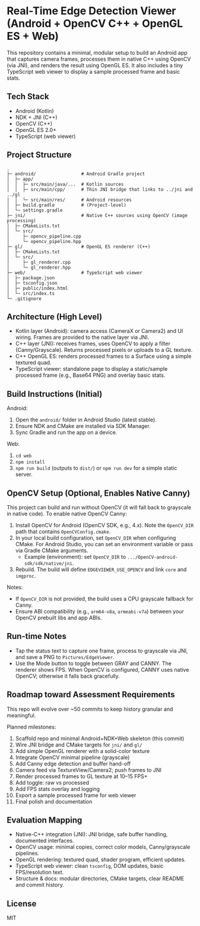 # Real-Time Edge Detection Viewer (Android + OpenCV C++ + OpenGL ES + Web)

This repository contains a minimal, modular setup to build an Android app that captures camera frames, processes them in native C++ using OpenCV (via JNI), and renders the result using OpenGL ES. It also includes a tiny TypeScript web viewer to display a sample processed frame and basic stats.

## Tech Stack
- Android (Kotlin)
- NDK + JNI (C++)
- OpenCV (C++)
- OpenGL ES 2.0+
- TypeScript (web viewer)

## Project Structure

```
.
├─ android/                 # Android Gradle project
│  ├─ app/
│  │  ├─ src/main/java/...  # Kotlin sources
│  │  ├─ src/main/cpp/      # Thin JNI bridge that links to ../jni and ../gl
│  │  └─ src/main/res/      # Android resources
│  ├─ build.gradle          # (Project-level)
│  └─ settings.gradle
├─ jni/                     # Native C++ sources using OpenCV (image processing)
│  ├─ CMakeLists.txt
│  └─ src/
│     ├─ opencv_pipeline.cpp
│     └─ opencv_pipeline.hpp
├─ gl/                      # OpenGL ES renderer (C++)
│  ├─ CMakeLists.txt
│  └─ src/
│     ├─ gl_renderer.cpp
│     └─ gl_renderer.hpp
├─ web/                     # TypeScript web viewer
│  ├─ package.json
│  ├─ tsconfig.json
│  ├─ public/index.html
│  └─ src/index.ts
└─ .gitignore
```

## Architecture (High Level)
- Kotlin layer (Android): camera access (CameraX or Camera2) and UI wiring. Frames are provided to the native layer via JNI.
- C++ layer (JNI): receives frames, uses OpenCV to apply a filter (Canny/Grayscale). Returns processed pixels or uploads to a GL texture.
- C++ OpenGL ES: renders processed frames to a Surface using a simple textured quad.
- TypeScript viewer: standalone page to display a static/sample processed frame (e.g., Base64 PNG) and overlay basic stats.

## Build Instructions (Initial)
Android:
1. Open the `android/` folder in Android Studio (latest stable).
2. Ensure NDK and CMake are installed via SDK Manager.
3. Sync Gradle and run the app on a device.

Web:
1. `cd web`
2. `npm install`
3. `npm run build` (outputs to `dist/`) or `npm run dev` for a simple static server.

## OpenCV Setup (Optional, Enables Native Canny)
This project can build and run without OpenCV (it will fall back to grayscale in native code). To enable native OpenCV Canny:

1. Install OpenCV for Android (OpenCV SDK, e.g., 4.x). Note the `OpenCV_DIR` path that contains `OpenCVConfig.cmake`.
2. In your local build configuration, set `OpenCV_DIR` when configuring CMake. For Android Studio, you can set an environment variable or pass via Gradle CMake arguments.
   - Example (environment): set `OpenCV_DIR` to `.../OpenCV-android-sdk/sdk/native/jni`.
3. Rebuild. The build will define `EDGEVIEWER_USE_OPENCV` and link `core` and `imgproc`.

Notes:
- If `OpenCV_DIR` is not provided, the build uses a CPU grayscale fallback for Canny.
- Ensure ABI compatibility (e.g., `arm64-v8a`, `armeabi-v7a`) between your OpenCV prebuilt libs and app ABIs.

## Run-time Notes
- Tap the status text to capture one frame, process to grayscale via JNI, and save a PNG to `Pictures/EdgeViewer`.
- Use the Mode button to toggle between GRAY and CANNY. The renderer shows FPS. When OpenCV is configured, CANNY uses native OpenCV; otherwise it falls back gracefully.

## Roadmap toward Assessment Requirements
This repo will evolve over ~50 commits to keep history granular and meaningful.

Planned milestones:
1. Scaffold repo and minimal Android+NDK+Web skeleton (this commit)
2. Wire JNI bridge and CMake targets for `jni/` and `gl/`
3. Add simple OpenGL renderer with a solid-color texture
4. Integrate OpenCV minimal pipeline (grayscale)
5. Add Canny edge detection and buffer hand-off
6. Camera feed via TextureView/Camera2; push frames to JNI
7. Render processed frames to GL texture at 10–15 FPS+
8. Add toggle: raw vs processed
9. Add FPS stats overlay and logging
10. Export a sample processed frame for web viewer
11. Final polish and documentation

## Evaluation Mapping
- Native-C++ integration (JNI): JNI bridge, safe buffer handling, documented interfaces.
- OpenCV usage: minimal copies, correct color models, Canny/grayscale pipelines.
- OpenGL rendering: textured quad, shader program, efficient updates.
- TypeScript web viewer: clean `tsconfig`, DOM updates, basic FPS/resolution text.
- Structure & docs: modular directories, CMake targets, clear README and commit history.

## License
MIT


